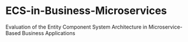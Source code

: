 # ECS-in-Business-Microservices
Evaluation of the Entity Component System Architecture in Microservice-Based Business Applications

